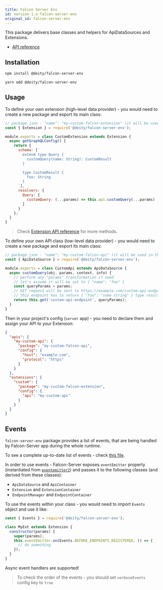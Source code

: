 ```yaml
---
title: Falcon Server Env
id: version-1.x-falcon-server-env
original_id: falcon-server-env
---
```


This package delivers base classes and helpers for ApiDataSources and Extensions.

- [API reference](/docs/falcon-server/falcon-server-api)

## Installation

<!--DOCUSAURUS_CODE_TABS-->
<!--npm-->

```bash
npm install @deity/falcon-server-env
```

<!--Yarn-->

```bash
yarn add @deity/falcon-server-env
```

<!--END_DOCUSAURUS_CODE_TABS-->

## Usage

To define your own extension (high-level data provider) - you would need to create a new package and export its main class:

```javascript
// package.json - "name": "my-custom-falcon-extension" (it will be used in the config below)
const { Extension } = require('@deity/falcon-server-env');

module.exports = class CustomExtension extends Extension {
  async getGraphQLConfig() {
    return {
      schema: [`
        extend type Query {
          customQuery(name: String): CustomResult
        }

        type CustomResult {
          foo: String
        }
      `],
      resolvers: {
        Query: {
          customQuery: (...params) => this.api.customQuery(...params)
        }
      }
    };
  }
}
```

> Check [Extension API reference](/docs/falcon-server/falcon-server-api) for more methods.

To define your own API class (low-level data provider) - you would need to create a new package and export its main class:

```javascript
// package.json - "name": "my-custom-falcon-api" (it will be used in the config below)
const { ApiDataSource } = require('@deity/falcon-server-env');

module.exports = class CustomApi extends ApiDataSource {
  async customQuery(obj, params, context, info) {
    // perform any "params" transformation if need
    // let's assume it will be set to { "name": "foo" }
    const queryParams = params;
    // GET request will be sent to https://example.com/custom-api-endpoint?name=foo
    // this endpoint has to return { "foo": "some string" } type result
    return this.get('custom-api-endpoint', queryParams);
  }
}
```

Then in your project's config (`server` app) - you need to declare them and assign your API to your Extension:

```json
{
  "apis": {
    "my-custom-api": {
      "package": "my-custom-falcon-api",
      "config": {
        "host": "example.com",
        "protocol": "https"
      }
    }
  },
  "extensions": {
    "custom": {
      "package": "my-custom-falcon-extension",
      "config": {
        "api": "my-custom-api"
      }
    }
  }
}
```

## Events

`falcon-server-env` package provides a list of events, that are being handled by Falcon-Server app
during the whole runtime.

To see a complete up-to-date list of events - check
[this file](https://github.com/deity-io/falcon/blob/master/packages/falcon-server-env/src/events.ts).

In order to use events - Falcon-Server exposes `eventEmitter` property
(instantiated from [`eventemitter2`](https://www.npmjs.com/package/eventemitter2)) and passes it
to the following classes (and derived from these classes):

- `ApiDataSource` and `ApiContainer`
- `Extension` and `ExtensionContainer`
- `EndpointManager` and `EndpointContainer`

To use the events within your class - you would need to import `Events` object and use it like:

```javascript
const { Events } = require('@deity/falcon-server-env');

class MyExt extends Extension {
  constructor(params) {
    super(params);
    this.eventEmitter.on(Events.BEFORE_ENDPOINTS_REGISTERED, () => {
      // do something
    });
  }
}
```

Async event handlers are supported!

> To check the order of the events - you should set `verboseEvents` config key to `true`
